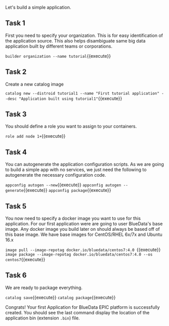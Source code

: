 Let's build a simple application.

## Task 1
First you need to specify your organization. This is for easy identification of the application source. This also helps disambiguate same big data application built by different teams or corporations.

`builder organization --name tutorial`{{execute}}

## Task 2
Create a new catalog image

`catalog new --distroid tutorial1 --name "First tutorial application" --desc "Application built using tutorial1"`{{execute}}

## Task 3
You should define a role you want to assign to your containers.

`role add node 1+`{{execute}}

## Task 4

You can autogenerate the application configuration scripts. As we are going to build a simple app with no services, we just need the following to autogenerate the necessary configuration code.

`appconfig autogen --new`{{execute}}
`appconfig autogen --generate`{{execute}}
`appconfig package`{{execute}}

## Task 5
You now need to specify a docker image you want to use for this application. For our first application were are going to user BlueData's base image. Any docker image you build later on should always be based off of this base image. We have base images for CentOS/RHEL 6x/7x and Ubuntu 16.x

`image pull --image-repotag docker.io/bluedata/centos7:4.0 `{{execute}}
`image package --image-repotag docker.io/bluedata/centos7:4.0 --os centos7`{{execute}}

## Task 6
We are ready to package everything.

`catalog save`{{execute}}
`catalog package`{{execute}}

Congrats! Your first Application for BlueData EPIC platform is successfully created. You should see the last command display the location of the application bin (extension `.bin`) file.
